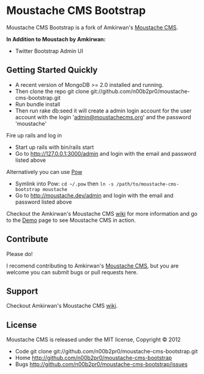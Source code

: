 # Moustache CMS Bootstrap

Moustache CMS Bootstrap is a fork of Amkirwan's [Moustache CMS](https://github.com/amkirwan/moustache-cms).

**In Addition to Moustach by Amkirwan:**

- Twitter Bootstrap Admin UI

## Getting Started Quickly

- A recent version of MongoDB >= 2.0 installed and running. 
- Then clone the repo git clone git://github.com/n00b2pr0/moustache-cms-bootstrap.git
- Run bundle install
- Then run rake db:seed it will create a admin login account for the user account with the login 'admin@moustachecms.org' and the password 'moustache'

Fire up rails and log in

- Start up rails with bin/rails start 
- Go to http://127.0.0.1:3000/admin and login with the email and password listed above

Alternatively you can use [Pow](http://pow.cx/)

- Symlink into Pow: `cd ~/.pow` then `ln -s /path/to/moustache-cms-bootstrap moustache`
- Go to http://moustache.dev/admin and login with the email and password listed above

Checkout the Amkirwan's Moustache CMS [wiki](http://github.com/amkirwan/moustache-cms/wiki) for more information and go to the [Demo](https://demo.moustachecms.org/admin) page to see Moustache CMS in action. 

## Contribute

Please do!

I recomend contributing to Amkirwan's [Moustache CMS](https://github.com/amkirwan/moustache-cms), but you are welcome you can submit bugs or pull requests here.

## Support 

Checkout Amkirwan's Moustache CMS [wiki](http://github.com/amkirwan/moustache-cms/wiki).

## License 

Moustache CMS is released under the MIT license, Copyright &copy; 2012

- Code git clone git://github.com/n00b2pr0/moustache-cms-bootstrap.git
- Home http://github.com/n00b2pr0/moustache-cms-bootstrap
- Bugs http://github.com/n00b2pr0/moustache-cms-bootstrap/issues
